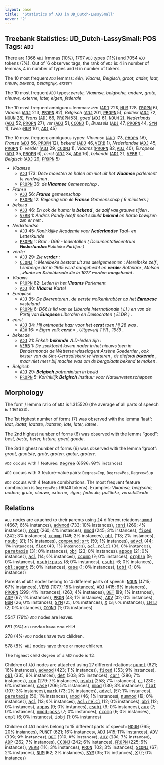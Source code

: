 ```yaml
---
layout: base
title:  'Statistics of ADJ in UD_Dutch-LassySmall'
udver: '2'
---
```


## Treebank Statistics: UD_Dutch-LassySmall: POS Tags: `ADJ`

There are 1366 `ADJ` lemmas (10%), 1797 `ADJ` types (11%) and 7054 `ADJ` tokens (7%).
Out of 16 observed tags, the rank of `ADJ` is: 4 in number of lemmas, 4 in number of types and 6 in number of tokens.

The 10 most frequent `ADJ` lemmas: <em>één, Vlaams, Belgisch, groot, ander, laat, nieuw, bekend, belangrijk, extern</em>

The 10 most frequent `ADJ` types:  <em>eerste, Vlaamse, belgische, andere, grote, nieuwe, externe, later, eigen, federale</em>

The 10 most frequent ambiguous lemmas: <em>één</em> (<tt><a href="nl_lassysmall-pos-ADJ.html">ADJ</a></tt> 228, <tt><a href="nl_lassysmall-pos-NUM.html">NUM</a></tt> 128, <tt><a href="nl_lassysmall-pos-PROPN.html">PROPN</a></tt> 6), <em>Vlaams</em> (<tt><a href="nl_lassysmall-pos-ADJ.html">ADJ</a></tt> 213, <tt><a href="nl_lassysmall-pos-PROPN.html">PROPN</a></tt> 82), <em>Belgisch</em> (<tt><a href="nl_lassysmall-pos-ADJ.html">ADJ</a></tt> 201, <tt><a href="nl_lassysmall-pos-PROPN.html">PROPN</a></tt> 5), <em>politiek</em> (<tt><a href="nl_lassysmall-pos-ADJ.html">ADJ</a></tt> 72, <tt><a href="nl_lassysmall-pos-NOUN.html">NOUN</a></tt> 28), <em>Frans</em> (<tt><a href="nl_lassysmall-pos-ADJ.html">ADJ</a></tt> 66, <tt><a href="nl_lassysmall-pos-PROPN.html">PROPN</a></tt> 53), <em>goed</em> (<tt><a href="nl_lassysmall-pos-ADJ.html">ADJ</a></tt> 61, <tt><a href="nl_lassysmall-pos-NOUN.html">NOUN</a></tt> 2), <em>Nederlands</em> (<tt><a href="nl_lassysmall-pos-ADJ.html">ADJ</a></tt> 52, <tt><a href="nl_lassysmall-pos-PROPN.html">PROPN</a></tt> 27), <em>ver</em> (<tt><a href="nl_lassysmall-pos-ADJ.html">ADJ</a></tt> 51, <tt><a href="nl_lassysmall-pos-CCONJ.html">CCONJ</a></tt> 1), <em>Brussels</em> (<tt><a href="nl_lassysmall-pos-ADJ.html">ADJ</a></tt> 47, <tt><a href="nl_lassysmall-pos-PROPN.html">PROPN</a></tt> 44, <tt><a href="nl_lassysmall-pos-SYM.html">SYM</a></tt> 1), <em>twee</em> (<tt><a href="nl_lassysmall-pos-NUM.html">NUM</a></tt> 101, <tt><a href="nl_lassysmall-pos-ADJ.html">ADJ</a></tt> 45)

The 10 most frequent ambiguous types:  <em>Vlaamse</em> (<tt><a href="nl_lassysmall-pos-ADJ.html">ADJ</a></tt> 173, <tt><a href="nl_lassysmall-pos-PROPN.html">PROPN</a></tt> 36), <em>Franse</em> (<tt><a href="nl_lassysmall-pos-ADJ.html">ADJ</a></tt> 56, <tt><a href="nl_lassysmall-pos-PROPN.html">PROPN</a></tt> 12), <em>bekend</em> (<tt><a href="nl_lassysmall-pos-ADJ.html">ADJ</a></tt> 46, <tt><a href="nl_lassysmall-pos-VERB.html">VERB</a></tt> 1), <em>Nederlandse</em> (<tt><a href="nl_lassysmall-pos-ADJ.html">ADJ</a></tt> 45, <tt><a href="nl_lassysmall-pos-PROPN.html">PROPN</a></tt> 1), <em>verder</em> (<tt><a href="nl_lassysmall-pos-ADJ.html">ADJ</a></tt> 29, <tt><a href="nl_lassysmall-pos-CCONJ.html">CCONJ</a></tt> 1), <em>Vlaams</em> (<tt><a href="nl_lassysmall-pos-PROPN.html">PROPN</a></tt> 82, <tt><a href="nl_lassysmall-pos-ADJ.html">ADJ</a></tt> 40), <em>Europese</em> (<tt><a href="nl_lassysmall-pos-ADJ.html">ADJ</a></tt> 35, <tt><a href="nl_lassysmall-pos-PROPN.html">PROPN</a></tt> 6), <em>eerst</em> (<tt><a href="nl_lassysmall-pos-ADJ.html">ADJ</a></tt> 34, <tt><a href="nl_lassysmall-pos-ADV.html">ADV</a></tt> 16), <em>bekende</em> (<tt><a href="nl_lassysmall-pos-ADJ.html">ADJ</a></tt> 21, <tt><a href="nl_lassysmall-pos-VERB.html">VERB</a></tt> 1), <em>Belgisch</em> (<tt><a href="nl_lassysmall-pos-ADJ.html">ADJ</a></tt> 29, <tt><a href="nl_lassysmall-pos-PROPN.html">PROPN</a></tt> 5)


* <em>Vlaamse</em>
  * <tt><a href="nl_lassysmall-pos-ADJ.html">ADJ</a></tt> 173: <em>Deze moesten ze halen om niet uit het <b>Vlaamse</b> parlement te verdwijnen .</em>
  * <tt><a href="nl_lassysmall-pos-PROPN.html">PROPN</a></tt> 36: <em>de <b>Vlaamse</b> Gemeenschap .</em>
* <em>Franse</em>
  * <tt><a href="nl_lassysmall-pos-ADJ.html">ADJ</a></tt> 56: <em><b>Franse</b> gemeenschap</em>
  * <tt><a href="nl_lassysmall-pos-PROPN.html">PROPN</a></tt> 12: <em>Regering van de <b>Franse</b> Gemeenschap ( 6 ministers )</em>
* <em>bekend</em>
  * <tt><a href="nl_lassysmall-pos-ADJ.html">ADJ</a></tt> 46: <em>En ook de humor is <b>bekend</b> , de zalf van grauwe tijden .</em>
  * <tt><a href="nl_lassysmall-pos-VERB.html">VERB</a></tt> 1: <em>Andras Pandy heeft nooit schuld <b>bekend</b> en harde bewijzen zijn er niet .</em>
* <em>Nederlandse</em>
  * <tt><a href="nl_lassysmall-pos-ADJ.html">ADJ</a></tt> 45: <em>Koninklijke Academie voor <b>Nederlandse</b> Taal- en Letterkunde</em>
  * <tt><a href="nl_lassysmall-pos-PROPN.html">PROPN</a></tt> 1: <em>Bron : D66 - ledentallen ( Documentatiecentrum <b>Nederlandse</b> Politieke Partijen )</em>
* <em>verder</em>
  * <tt><a href="nl_lassysmall-pos-ADJ.html">ADJ</a></tt> 29: <em>Zie <b>verder</b> :</em>
  * <tt><a href="nl_lassysmall-pos-CCONJ.html">CCONJ</a></tt> 1: <em>Merelbeke bestaat uit zes deelgemeenten : Merelbeke zelf , Lemberge dat in 1965 werd aangehecht en <b>verder</b> Bottelare , Melsen , Munte en Schelderode die in 1977 werden aangehecht .</em>
* <em>Vlaams</em>
  * <tt><a href="nl_lassysmall-pos-PROPN.html">PROPN</a></tt> 82: <em>Leden in het <b>Vlaams</b> Parlement</em>
  * <tt><a href="nl_lassysmall-pos-ADJ.html">ADJ</a></tt> 40: <em><b>Vlaams</b> Kartel</em>
* <em>Europese</em>
  * <tt><a href="nl_lassysmall-pos-ADJ.html">ADJ</a></tt> 35: <em>De Boerentoren , de eerste wolkenkrabber op het <b>Europese</b> vasteland</em>
  * <tt><a href="nl_lassysmall-pos-PROPN.html">PROPN</a></tt> 6: <em>D66 is lid van de Liberale Internationale ( LI ) en van de Partij van <b>Europese</b> Liberalen en Democraten ( ELDR ) .</em>
* <em>eerst</em>
  * <tt><a href="nl_lassysmall-pos-ADJ.html">ADJ</a></tt> 34: <em>Hij ontmoette haar voor het <b>eerst</b> toen hij 28 was .</em>
  * <tt><a href="nl_lassysmall-pos-ADV.html">ADV</a></tt> 16: <em>« Eigen volk <b>eerst</b> » , Uitgeverij TYR , 1989 .</em>
* <em>bekende</em>
  * <tt><a href="nl_lassysmall-pos-ADJ.html">ADJ</a></tt> 21: <em>Enkele <b>bekende</b> VLD-leden zijn :</em>
  * <tt><a href="nl_lassysmall-pos-VERB.html">VERB</a></tt> 1: <em>De zoektocht kwam nader in het nieuws toen in Dendermonde de Wetterse wisselagent Arsène Goedertier , ook koster van de Sint-Gertrudiskerk te Wetteren , de diefstal <b>bekende</b> , maar niet meer bij machte was om de bergplaats bekend te maken .</em>
* <em>Belgisch</em>
  * <tt><a href="nl_lassysmall-pos-ADJ.html">ADJ</a></tt> 29: <em><b>Belgisch</b> patrominium in beeld</em>
  * <tt><a href="nl_lassysmall-pos-PROPN.html">PROPN</a></tt> 5: <em>Koninklijk <b>Belgisch</b> Instituut voor Natuurwetenschappen</em>

## Morphology

The form / lemma ratio of `ADJ` is 1.315520 (the average of all parts of speech is 1.161533).

The 1st highest number of forms (7) was observed with the lemma “laat”: <em>laat, laatst, laatste, laatsten, late, later, latere</em>.

The 2nd highest number of forms (6) was observed with the lemma “goed”: <em>best, beste, beter, betere, goed, goede</em>.

The 3rd highest number of forms (6) was observed with the lemma “groot”: <em>groot, grootste, grote, groten, groter, grotere</em>.

`ADJ` occurs with 1 features: <tt><a href="nl_lassysmall-feat-Degree.html">Degree</a></tt> (6586; 93% instances)

`ADJ` occurs with 3 feature-value pairs: `Degree=Cmp`, `Degree=Pos`, `Degree=Sup`

`ADJ` occurs with 4 feature combinations.
The most frequent feature combination is `Degree=Pos` (6040 tokens).
Examples: <em>Vlaamse, belgische, andere, grote, nieuwe, externe, eigen, federale, politieke, verschillende</em>


## Relations

`ADJ` nodes are attached to their parents using 24 different relations: <tt><a href="nl_lassysmall-dep-amod.html">amod</a></tt> (4667; 66% instances), <tt><a href="nl_lassysmall-dep-advmod.html">advmod</a></tt> (733; 10% instances), <tt><a href="nl_lassysmall-dep-conj.html">conj</a></tt> (269; 4% instances), <tt><a href="nl_lassysmall-dep-root.html">root</a></tt> (260; 4% instances), <tt><a href="nl_lassysmall-dep-nmod.html">nmod</a></tt> (245; 3% instances), <tt><a href="nl_lassysmall-dep-fixed.html">fixed</a></tt> (242; 3% instances), <tt><a href="nl_lassysmall-dep-xcomp.html">xcomp</a></tt> (149; 2% instances), <tt><a href="nl_lassysmall-dep-obl.html">obl</a></tt> (113; 2% instances), <tt><a href="nl_lassysmall-dep-nsubj.html">nsubj</a></tt> (81; 1% instances), <tt><a href="nl_lassysmall-dep-compound-prt.html">compound:prt</a></tt> (50; 1% instances), <tt><a href="nl_lassysmall-dep-advcl.html">advcl</a></tt> (44; 1% instances), <tt><a href="nl_lassysmall-dep-flat.html">flat</a></tt> (40; 1% instances), <tt><a href="nl_lassysmall-dep-acl-relcl.html">acl:relcl</a></tt> (33; 0% instances), <tt><a href="nl_lassysmall-dep-parataxis.html">parataxis</a></tt> (31; 0% instances), <tt><a href="nl_lassysmall-dep-obj.html">obj</a></tt> (23; 0% instances), <tt><a href="nl_lassysmall-dep-appos.html">appos</a></tt> (21; 0% instances), <tt><a href="nl_lassysmall-dep-acl.html">acl</a></tt> (14; 0% instances), <tt><a href="nl_lassysmall-dep-ccomp.html">ccomp</a></tt> (9; 0% instances), <tt><a href="nl_lassysmall-dep-orphan.html">orphan</a></tt> (9; 0% instances), <tt><a href="nl_lassysmall-dep-nsubj-pass.html">nsubj:pass</a></tt> (8; 0% instances), <tt><a href="nl_lassysmall-dep-csubj.html">csubj</a></tt> (6; 0% instances), <tt><a href="nl_lassysmall-dep-obl-agent.html">obl:agent</a></tt> (5; 0% instances), <tt><a href="nl_lassysmall-dep-case.html">case</a></tt> (1; 0% instances), <tt><a href="nl_lassysmall-dep-iobj.html">iobj</a></tt> (1; 0% instances)

Parents of `ADJ` nodes belong to 14 different parts of speech: <tt><a href="nl_lassysmall-pos-NOUN.html">NOUN</a></tt> (4715; 67% instances), <tt><a href="nl_lassysmall-pos-VERB.html">VERB</a></tt> (1077; 15% instances), <tt><a href="nl_lassysmall-pos-ADJ.html">ADJ</a></tt> (415; 6% instances), <tt><a href="nl_lassysmall-pos-PROPN.html">PROPN</a></tt> (299; 4% instances),  (260; 4% instances), <tt><a href="nl_lassysmall-pos-DET.html">DET</a></tt> (89; 1% instances), <tt><a href="nl_lassysmall-pos-ADP.html">ADP</a></tt> (67; 1% instances), <tt><a href="nl_lassysmall-pos-PRON.html">PRON</a></tt> (43; 1% instances), <tt><a href="nl_lassysmall-pos-ADV.html">ADV</a></tt> (32; 0% instances), <tt><a href="nl_lassysmall-pos-NUM.html">NUM</a></tt> (26; 0% instances), <tt><a href="nl_lassysmall-pos-SYM.html">SYM</a></tt> (25; 0% instances), <tt><a href="nl_lassysmall-pos-X.html">X</a></tt> (3; 0% instances), <tt><a href="nl_lassysmall-pos-INTJ.html">INTJ</a></tt> (2; 0% instances), <tt><a href="nl_lassysmall-pos-CCONJ.html">CCONJ</a></tt> (1; 0% instances)

5547 (79%) `ADJ` nodes are leaves.

651 (9%) `ADJ` nodes have one child.

278 (4%) `ADJ` nodes have two children.

578 (8%) `ADJ` nodes have three or more children.

The highest child degree of a `ADJ` node is 12.

Children of `ADJ` nodes are attached using 27 different relations: <tt><a href="nl_lassysmall-dep-punct.html">punct</a></tt> (621; 16% instances), <tt><a href="nl_lassysmall-dep-advmod.html">advmod</a></tt> (423; 11% instances), <tt><a href="nl_lassysmall-dep-fixed.html">fixed</a></tt> (353; 9% instances), <tt><a href="nl_lassysmall-dep-obl.html">obl</a></tt> (335; 9% instances), <tt><a href="nl_lassysmall-dep-det.html">det</a></tt> (303; 8% instances), <tt><a href="nl_lassysmall-dep-conj.html">conj</a></tt> (286; 7% instances), <tt><a href="nl_lassysmall-dep-cop.html">cop</a></tt> (279; 7% instances), <tt><a href="nl_lassysmall-dep-nsubj.html">nsubj</a></tt> (258; 7% instances), <tt><a href="nl_lassysmall-dep-cc.html">cc</a></tt> (230; 6% instances), <tt><a href="nl_lassysmall-dep-case.html">case</a></tt> (206; 5% instances), <tt><a href="nl_lassysmall-dep-nmod.html">nmod</a></tt> (130; 3% instances), <tt><a href="nl_lassysmall-dep-flat.html">flat</a></tt> (107; 3% instances), <tt><a href="nl_lassysmall-dep-mark.html">mark</a></tt> (73; 2% instances), <tt><a href="nl_lassysmall-dep-advcl.html">advcl</a></tt> (57; 1% instances), <tt><a href="nl_lassysmall-dep-parataxis.html">parataxis</a></tt> (50; 1% instances), <tt><a href="nl_lassysmall-dep-amod.html">amod</a></tt> (46; 1% instances), <tt><a href="nl_lassysmall-dep-nummod.html">nummod</a></tt> (19; 0% instances), <tt><a href="nl_lassysmall-dep-acl.html">acl</a></tt> (13; 0% instances), <tt><a href="nl_lassysmall-dep-acl-relcl.html">acl:relcl</a></tt> (12; 0% instances), <tt><a href="nl_lassysmall-dep-obj.html">obj</a></tt> (12; 0% instances), <tt><a href="nl_lassysmall-dep-appos.html">appos</a></tt> (9; 0% instances), <tt><a href="nl_lassysmall-dep-csubj.html">csubj</a></tt> (9; 0% instances), <tt><a href="nl_lassysmall-dep-aux.html">aux</a></tt> (7; 0% instances), <tt><a href="nl_lassysmall-dep-nmod-poss.html">nmod:poss</a></tt> (7; 0% instances), <tt><a href="nl_lassysmall-dep-ccomp.html">ccomp</a></tt> (6; 0% instances), <tt><a href="nl_lassysmall-dep-expl.html">expl</a></tt> (6; 0% instances), <tt><a href="nl_lassysmall-dep-iobj.html">iobj</a></tt> (1; 0% instances)

Children of `ADJ` nodes belong to 15 different parts of speech: <tt><a href="nl_lassysmall-pos-NOUN.html">NOUN</a></tt> (765; 20% instances), <tt><a href="nl_lassysmall-pos-PUNCT.html">PUNCT</a></tt> (621; 16% instances), <tt><a href="nl_lassysmall-pos-ADJ.html">ADJ</a></tt> (415; 11% instances), <tt><a href="nl_lassysmall-pos-ADV.html">ADV</a></tt> (339; 9% instances), <tt><a href="nl_lassysmall-pos-DET.html">DET</a></tt> (319; 8% instances), <tt><a href="nl_lassysmall-pos-AUX.html">AUX</a></tt> (286; 7% instances), <tt><a href="nl_lassysmall-pos-ADP.html">ADP</a></tt> (262; 7% instances), <tt><a href="nl_lassysmall-pos-CCONJ.html">CCONJ</a></tt> (242; 6% instances), <tt><a href="nl_lassysmall-pos-PROPN.html">PROPN</a></tt> (225; 6% instances), <tt><a href="nl_lassysmall-pos-VERB.html">VERB</a></tt> (116; 3% instances), <tt><a href="nl_lassysmall-pos-PRON.html">PRON</a></tt> (102; 3% instances), <tt><a href="nl_lassysmall-pos-SCONJ.html">SCONJ</a></tt> (67; 2% instances), <tt><a href="nl_lassysmall-pos-NUM.html">NUM</a></tt> (62; 2% instances), <tt><a href="nl_lassysmall-pos-SYM.html">SYM</a></tt> (35; 1% instances), <tt><a href="nl_lassysmall-pos-X.html">X</a></tt> (2; 0% instances)

